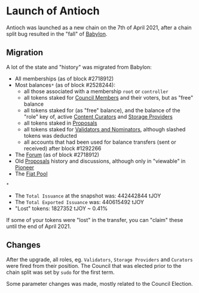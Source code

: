 # Launch of Antioch

Antioch was launched as a new chain on the 7th of April 2021, after a chain split bug resulted in the "fall" of [Babylon](/testnets/babylon).

## Migration
A lot of the state and "history" was migrated from Babylon:
- All memberships (as of block #2718912)
- Most balances`*` (as of block #2528244):
  - all those associated with a membership `root` or `controller`
  - all tokens staked for [Council Members](/roles/council-members) and their voters, but as "free" balance
  - all tokens staked for (as "free" balance), and the balance of the "role" key of, active [Content Curators](/roles/content-curators) and [Storage Providers](/roles/storage-provider)
  - all tokens staked in [Proposals](/proposals)
  - all tokens staked for [Validators and Nominators](/roles/validators), although slashed tokens was deducted
  - all accounts that had been used for balance transfers (sent or received) after block #1292266
- The [Forum](/README.md#on-chain-forum) (as of block #2718912)
- Old [Proposals](/proposals) history and discussions, although only in "viewable" in [Pioneer](https://testnet.joystream.org/#/proposals/historical)
- The [Fiat Pool](/tokenomics/README.md#fiat-pool)


`*`
- The `Total Issuance` at the snapshot was: 442442844 tJOY
- The `Total Exported Issuance` was: 440615492 tJOY
- "Lost" tokens: 1827352 tJOY ~ 0.41%

If some of your tokens were "lost" in the transfer, you can "claim" these until the end of April 2021.

## Changes
After the upgrade, all roles, eg. `Validators`, `Storage Providers` and `Curators` were fired from their position. The Council that was elected prior to the chain split was set by `sudo` for the first term.

Some parameter changes was made, mostly related to the Council Election.
